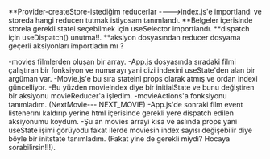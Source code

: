 **Provider-createStore-istediğim reducerlar ---->index.js'e importlandı ve storeda hangi reducerı tutmak istiyosam tanımlandı. 
**Belgeler içerisinde storela gerekli statei seçebilmek için useSelector importlandı.
**dispatch için useDispatch() unutma!!.
**aksiyon dosyasından reducer dosyama geçerli aksiyonları importladın mı ? 

-movies filmlerden oluşan bir array.
-App.js dosyasında sıradaki filmi çalıştıran bir fonksiyon ve numarayı yani dizi indexini useState'den alan bir argüman var.
-Movie.js'e bu sıra stateini props olarak atmış ve ordan indexi güncelliyor.
-Bu yüzden movieIndex diye bir initialState ve bunu değiştiren bir aksiyonu movieReducer'a işledim.
-movieActions'a fonksiyonu tanımladım. (NextMovie--- NEXT_MOVIE)
-App.js'de sonraki film event listenerını kaldırıp yerine html içerisinde gerekli yere dispatch edilen aksiyonumu koydum.
-Şu an movies arrayi kısa ve aslında props yani useState işimi görüyodu fakat ilerde moviesin index sayısı değişebilir diye böyle bir initstate tanımladım. (Fakat yine de gerekli miydi? Hocaya sorabilirsin!!!).

